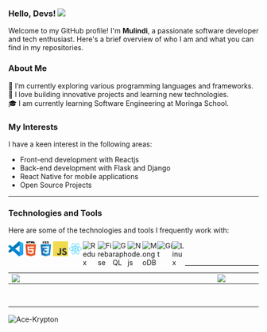 ### Hello, Devs!  [![](https://visitcount.itsvg.in/api?id=mulindijr&icon=0&color=0)](https://visitcount.itsvg.in)
Welcome to my GitHub profile! I'm <strong>Mulindi</strong>, a passionate software developer and tech enthusiast. 
Here's a brief overview of who I am and what you can find in my repositories.

### About Me 
🌱 I’m currently exploring various programming languages and frameworks.<br>
🚀 I love building innovative projects and learning new technologies.<br>
🎓 I am currently learning Software Engineering at Moringa School.


### My Interests
I have a keen interest in the following areas:<br>

- Front-end development with Reactjs<br>
- Back-end development with Flask and Django<br>
- React Native for mobile applications<br>
- Open Source Projects<br>
---
### Technologies and Tools 
Here are some of the technologies and tools I frequently work with: <br>

[<img align="left" alt="Visual Studio Code" width="30px" src="https://raw.githubusercontent.com/github/explore/80688e429a7d4ef2fca1e82350fe8e3517d3494d/topics/visual-studio-code/visual-studio-code.png" />][github]
[<img align="left" alt="HTML5" width="30px" src="https://raw.githubusercontent.com/github/explore/80688e429a7d4ef2fca1e82350fe8e3517d3494d/topics/html/html.png" />][github]
[<img align="left" alt="CSS3" width="30px" src="https://raw.githubusercontent.com/github/explore/80688e429a7d4ef2fca1e82350fe8e3517d3494d/topics/css/css.png" />][github]
[<img align="left" alt="JavaScript" width="30px" src="https://raw.githubusercontent.com/github/explore/80688e429a7d4ef2fca1e82350fe8e3517d3494d/topics/javascript/javascript.png" />][github]
[<img align="left" alt="React" width="30px" src="https://raw.githubusercontent.com/github/explore/80688e429a7d4ef2fca1e82350fe8e3517d3494d/topics/react/react.png" />][github]
[<img align="left" alt="Redux" width="30px" src="https://user-images.githubusercontent.com/68158625/111172537-f5d74500-85b6-11eb-9f29-ab7d31d1e215.png" />][github]
[<img align="left" alt="Firebase" width="30px" src="https://user-images.githubusercontent.com/68158625/111172956-51093780-85b7-11eb-897d-aec5645d2da1.png" />][github]
[<img align="left" alt="GraphQL" width="30px" src="https://user-images.githubusercontent.com/68158625/111172658-0edff600-85b7-11eb-8c96-7c10c999784d.png" />][github]
[<img align="left" alt="Node.js" width="30px" src="https://user-images.githubusercontent.com/68158625/111181059-a39a2200-85be-11eb-936e-f35d0c02ff0f.png" />][github]
[<img align="left" alt="MongoDB" width="30px" src="https://user-images.githubusercontent.com/68158625/111181186-c1678700-85be-11eb-8db0-e208ba288f5c.png" />][github]
[<img align="left" alt="Git" width="30px" src="https://user-images.githubusercontent.com/68158625/111172863-3cc53a80-85b7-11eb-8631-2878c0e254bf.png" />][github]
[<img align="left" alt="Linux" width="26px" src="https://user-images.githubusercontent.com/68158625/111181844-6d10d700-85bf-11eb-9703-fb4236968c39.png" />][github]

<br />
<br />

---

<center>
  <table>
  <tr>
      <td><img width="400px" align="left" src="https://github-readme-stats.vercel.app/api?username=mulindijr&count_private=true&theme=gotham&show_icons=true" /></td>
      <td><img width="380px" align="left" src="https://github-readme-stats.vercel.app/api/top-langs/?username=mulindijr&layout=compact&theme=gotham&langs_count=10" /></td>
  </tr>   
  </table>
</center>

<br />

---

<p><img align="center" src="https://github-readme-streak-stats.herokuapp.com/?user=mulindijr&theme=gotham" alt="Ace-Krypton" /></p> 

[twitter]: https://twitter.com/mulindijr
[instagram]: https://www.instagram.com/mulindijr/?hl=en
[linkedin]: https://www.linkedin.com/in/mulindijr/
[github]: https://github.com/mulindijr
